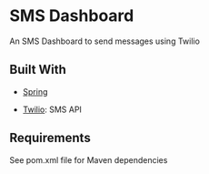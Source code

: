 # SMS Dashboard

An SMS Dashboard to send messages using Twilio

## Built With

* [Spring](https://spring.io/)

* [Twilio](https://www.twilio.com/): SMS API

## Requirements

See pom.xml file for Maven dependencies